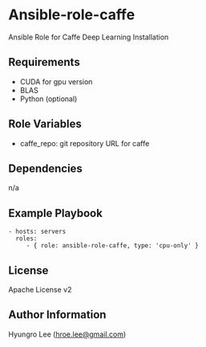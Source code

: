 Ansible-role-caffe
===============================================================================

Ansible Role for Caffe Deep Learning Installation

Requirements
------------

- CUDA for gpu version
- BLAS
- Python (optional)

Role Variables
--------------

- caffe_repo: git repository URL for caffe

Dependencies
------------

n/a

Example Playbook
----------------

    - hosts: servers
      roles:
         - { role: ansible-role-caffe, type: 'cpu-only' }

License
-------

Apache License v2

Author Information
------------------

Hyungro Lee (hroe.lee@gmail.com)

